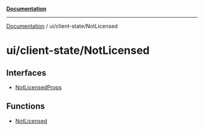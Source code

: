 [**Documentation**](../../../index.md)

***

[Documentation](../../../index.md) / ui/client-state/NotLicensed

# ui/client-state/NotLicensed

## Interfaces

- [NotLicensedProps](interfaces/NotLicensedProps.md)

## Functions

- [NotLicensed](functions/NotLicensed.md)
